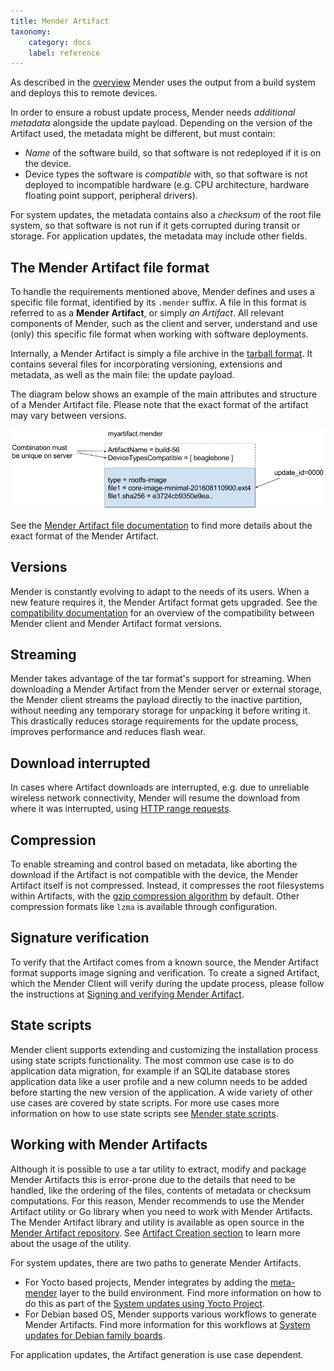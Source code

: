 ```yaml
---
title: Mender Artifact
taxonomy:
    category: docs
    label: reference
---
```


As described in the [overview](../overview) Mender uses the output from a build
system and deploys this to remote devices.

In order to ensure a robust update process, Mender needs *additional metadata*
alongside the update payload. Depending on the version of the
Artifact used, the metadata might be different, but must contain:

* *Name* of the software build, so that software is not redeployed if it is
  on the device.
* Device types the software is *compatible* with, so that software is not
  deployed to incompatible hardware (e.g. CPU architecture, hardware floating
  point support, peripheral drivers).

For system updates, the metadata contains also a *checksum* of the root file
  system, so that software is not run if it gets corrupted during transit or
  storage. For application updates, the metadata may include other fields.

## The Mender Artifact file format

To handle the requirements mentioned above, Mender defines and uses a specific
file format, identified by its `.mender` suffix. A file in this format is
referred to as a **Mender Artifact**, or simply *an Artifact*. All relevant
components of Mender, such as the client and server, understand and use (only)
this specific file format when working with software deployments.

Internally, a Mender Artifact is simply a file archive in the [tarball
format](https://en.wikipedia.org/wiki/Tar_(computing)?target=_blank). It
contains several files for incorporating versioning, extensions and metadata, as
well as the main file: the update payload.

The diagram below shows an example of the main attributes and structure of a
Mender Artifact file. Please note that the exact format of the artifact may vary
between versions.

![Mender Artifact format](mender-artifact-format.png)

<!--AUTOVERSION: "mender-artifact/blob/%"/mender-artifact-->
See the [Mender Artifact file
documentation](https://github.com/mendersoftware/mender-artifact/blob/master/Documentation?target=_blank)
to find more details about the exact format of the Mender Artifact.

## Versions

Mender is constantly evolving to adapt to the needs of its users. When a new
feature requires it, the Mender Artifact format gets upgraded. See the
[compatibility documentation](../compatibility) for an overview of the
compatibility between Mender client and Mender Artifact format versions.

## Streaming

Mender takes advantage of the tar format's support for streaming. When
downloading a Mender Artifact from the Mender server or external storage, the
Mender client streams the payload directly to the inactive partition, without
needing any temporary storage for unpacking it before writing it. This
drastically reduces storage requirements for the update process, improves
performance and reduces flash wear.

## Download interrupted

In cases where Artifact downloads are interrupted, e.g. due to unreliable
wireless network connectivity, Mender will resume the download from where it was
interrupted, using [HTTP range
requests](https://tools.ietf.org/html/rfc7233?target=_blank).

## Compression

To enable streaming and control based on metadata, like aborting the download if
the Artifact is not compatible with the device, the Mender Artifact itself is
not compressed. Instead, it compresses the root filesystems within Artifacts,
with the [gzip compression
algorithm](https://en.wikipedia.org/wiki/gzip?target=_blank) by default. Other
compression formats like `lzma` is available through configuration.

## Signature verification

To verify that the Artifact comes from a known source, the Mender Artifact
format supports image signing and verification. To create a signed Artifact,
which the Mender Client will verify during the update process, please follow the
instructions at [Signing and verifying Mender
Artifact](../../artifact-creation/sign-and-verify).

## State scripts

Mender client supports extending and customizing the installation process using
state scripts functionality. The most common use case is to do application data
migration, for example if an SQLite database stores application data like a user
profile and a new column needs to be added before starting the new version of
the application. A wide variety of other use cases are covered by state scripts.
For more use cases more information on how to use state scripts see [Mender
state scripts](../state-scripts).

## Working with Mender Artifacts

Although it is possible to use a tar utility to extract, modify and package
Mender Artifacts this is error-prone due to the details that need to be handled,
like the ordering of the files, contents of metadata or checksum computations.
For this reason, Mender recommends to use the Mender Artifact utility or Go
library when you need to work with Mender Artifacts. The Mender Artifact library
and utility is available as open source in the [Mender Artifact
repository](https://github.com/mendersoftware/mender-artifact?target=_blank).
See [Artifact Creation section](../../artifact-creation) to learn more about the
usage of the utility.

For system updates, there are two paths to generate Mender Artifacts.

* For Yocto based projects, Mender integrates by adding the
  [meta-mender](https://github.com/mendersoftware/meta-mender?target=_blank)
  layer to the build environment. Find more information on how to do this as
  part of the [System updates using Yocto
  Project](../../system-updates/yocto-project).
* For Debian based OS, Mender supports various workflows to generate Mender
  Artifacts. Find more information for this workflows at [System updates for
  Debian family boards](../../system-updates/debian-family).

For application updates, the Artifact generation is use case dependent.
